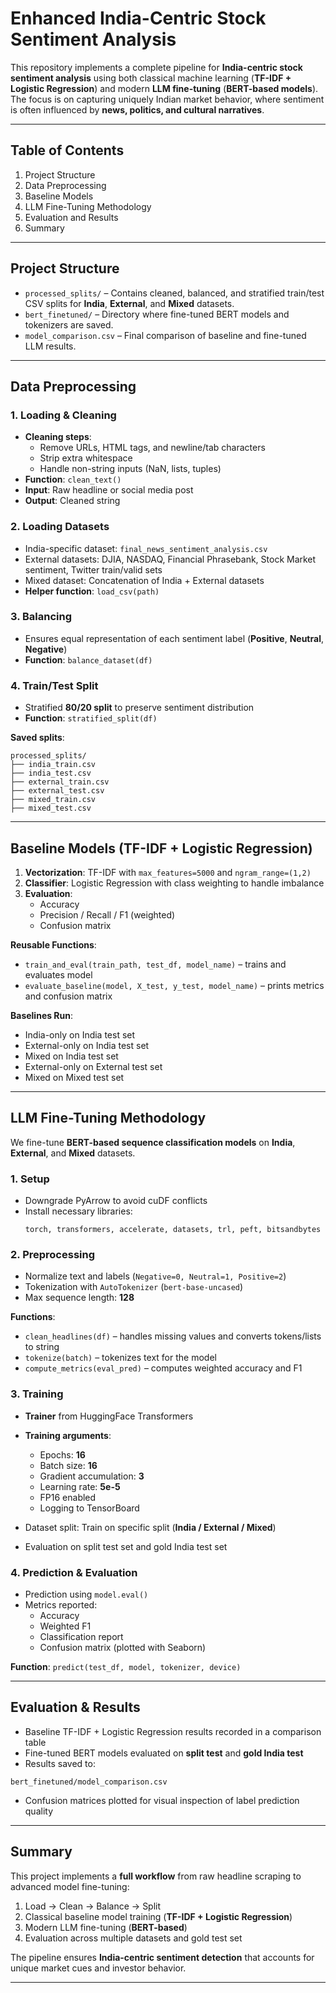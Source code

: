 # Enhanced India-Centric Stock Sentiment Analysis

This repository implements a complete pipeline for **India-centric stock sentiment analysis** using both classical machine learning (**TF-IDF + Logistic Regression**) and modern **LLM fine-tuning** (**BERT-based models**). The focus is on capturing uniquely Indian market behavior, where sentiment is often influenced by **news, politics, and cultural narratives**.

---

## Table of Contents

1. Project Structure  
2. Data Preprocessing  
3. Baseline Models  
4. LLM Fine-Tuning Methodology  
5. Evaluation and Results  
6. Summary  

---

## Project Structure

- `processed_splits/` – Contains cleaned, balanced, and stratified train/test CSV splits for **India**, **External**, and **Mixed** datasets.  
- `bert_finetuned/` – Directory where fine-tuned BERT models and tokenizers are saved.  
- `model_comparison.csv` – Final comparison of baseline and fine-tuned LLM results.  

---

## Data Preprocessing

### 1. Loading & Cleaning
- **Cleaning steps**:
  - Remove URLs, HTML tags, and newline/tab characters
  - Strip extra whitespace
  - Handle non-string inputs (NaN, lists, tuples)
- **Function**: `clean_text()`
- **Input**: Raw headline or social media post
- **Output**: Cleaned string

### 2. Loading Datasets
- India-specific dataset: `final_news_sentiment_analysis.csv`  
- External datasets: DJIA, NASDAQ, Financial Phrasebank, Stock Market sentiment, Twitter train/valid sets  
- Mixed dataset: Concatenation of India + External datasets  
- **Helper function**: `load_csv(path)`

### 3. Balancing
- Ensures equal representation of each sentiment label (**Positive**, **Neutral**, **Negative**)  
- **Function**: `balance_dataset(df)`

### 4. Train/Test Split
- Stratified **80/20 split** to preserve sentiment distribution  
- **Function**: `stratified_split(df)`

**Saved splits**:
```
processed_splits/
├── india_train.csv
├── india_test.csv
├── external_train.csv
├── external_test.csv
├── mixed_train.csv
├── mixed_test.csv
```

---

## Baseline Models (TF-IDF + Logistic Regression)

1. **Vectorization**: TF-IDF with `max_features=5000` and `ngram_range=(1,2)`  
2. **Classifier**: Logistic Regression with class weighting to handle imbalance  
3. **Evaluation**:
   - Accuracy
   - Precision / Recall / F1 (weighted)
   - Confusion matrix

**Reusable Functions**:
- `train_and_eval(train_path, test_df, model_name)` – trains and evaluates model  
- `evaluate_baseline(model, X_test, y_test, model_name)` – prints metrics and confusion matrix

**Baselines Run**:
- India-only on India test set  
- External-only on India test set  
- Mixed on India test set  
- External-only on External test set  
- Mixed on Mixed test set  

---

## LLM Fine-Tuning Methodology

We fine-tune **BERT-based sequence classification models** on **India**, **External**, and **Mixed** datasets.

### 1. Setup
- Downgrade PyArrow to avoid cuDF conflicts  
- Install necessary libraries:  
  ```
  torch, transformers, accelerate, datasets, trl, peft, bitsandbytes
  ```

### 2. Preprocessing
- Normalize text and labels (`Negative=0, Neutral=1, Positive=2`)  
- Tokenization with `AutoTokenizer` (`bert-base-uncased`)  
- Max sequence length: **128**

**Functions**:
- `clean_headlines(df)` – handles missing values and converts tokens/lists to string  
- `tokenize(batch)` – tokenizes text for the model  
- `compute_metrics(eval_pred)` – computes weighted accuracy and F1  

### 3. Training
- **Trainer** from HuggingFace Transformers  
- **Training arguments**:
  - Epochs: **16**
  - Batch size: **16**
  - Gradient accumulation: **3**
  - Learning rate: **5e-5**
  - FP16 enabled
  - Logging to TensorBoard

- Dataset split: Train on specific split (**India / External / Mixed**)  
- Evaluation on split test set and gold India test set  

### 4. Prediction & Evaluation
- Prediction using `model.eval()`  
- Metrics reported:
  - Accuracy
  - Weighted F1
  - Classification report
  - Confusion matrix (plotted with Seaborn)

**Function**: `predict(test_df, model, tokenizer, device)`

---

## Evaluation & Results

- Baseline TF-IDF + Logistic Regression results recorded in a comparison table  
- Fine-tuned BERT models evaluated on **split test** and **gold India test**  
- Results saved to:
```
bert_finetuned/model_comparison.csv
```
- Confusion matrices plotted for visual inspection of label prediction quality  

---

## Summary

This project implements a **full workflow** from raw headline scraping to advanced model fine-tuning:

1. Load → Clean → Balance → Split  
2. Classical baseline model training (**TF-IDF + Logistic Regression**)  
3. Modern LLM fine-tuning (**BERT-based**)  
4. Evaluation across multiple datasets and gold test set  

The pipeline ensures **India-centric sentiment detection** that accounts for unique market cues and investor behavior.

---
